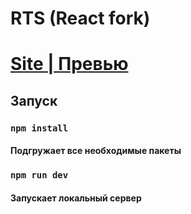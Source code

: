 # RTS (React fork)

# [Site | Превью](rts-react.vercel.app)

## Запуск

### `npm install`

#### Подгружает все необходимые пакеты

### `npm run dev`

#### Запускает локальный сервер
